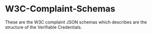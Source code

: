 # W3C-Complaint-Schemas
These are the W3C complaint JSON schemas which describes are the structure of the Verifiable Credentials.
